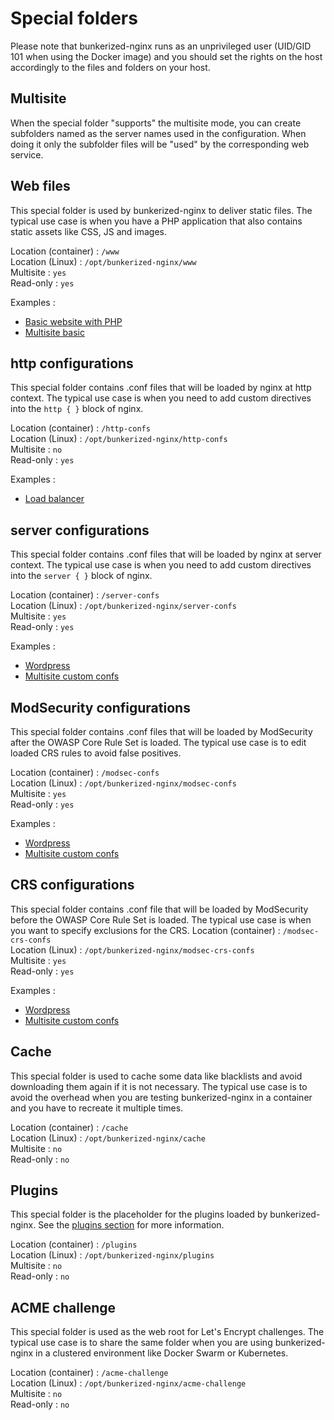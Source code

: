 # Special folders

Please note that bunkerized-nginx runs as an unprivileged user (UID/GID 101 when using the Docker image) and you should set the rights on the host accordingly to the files and folders on your host.

## Multisite

When the special folder "supports" the multisite mode, you can create subfolders named as the server names used in the configuration. When doing it only the subfolder files will be "used" by the corresponding web service.

## Web files

This special folder is used by bunkerized-nginx to deliver static files. The typical use case is when you have a PHP application that also contains static assets like CSS, JS and images.

Location (container) : `/www`  
Location (Linux) : `/opt/bunkerized-nginx/www`  
Multisite : `yes`  
Read-only : `yes`  

Examples :
- [Basic website with PHP](https://github.com/bunkerity/bunkerized-nginx/tree/master/examples/basic-website-with-php)
- [Multisite basic](https://github.com/bunkerity/bunkerized-nginx/blob/master/examples/multisite-basic)

## http configurations

This special folder contains .conf files that will be loaded by nginx at http context. The typical use case is when you need to add custom directives into the `http { }` block of nginx.

Location (container) : `/http-confs`  
Location (Linux) : `/opt/bunkerized-nginx/http-confs`  
Multisite : `no`  
Read-only : `yes`  

Examples :
- [Load balancer](https://github.com/bunkerity/bunkerized-nginx/tree/master/examples/load-balancer)

## server configurations

This special folder contains .conf files that will be loaded by nginx at server context. The typical use case is when you need to add custom directives into the `server { }` block of nginx.

Location (container) : `/server-confs`  
Location (Linux) : `/opt/bunkerized-nginx/server-confs`  
Multisite : `yes`  
Read-only : `yes`  

Examples :
- [Wordpress](https://github.com/bunkerity/bunkerized-nginx/blob/master/examples/wordpress)
- [Multisite custom confs](https://github.com/bunkerity/bunkerized-nginx/tree/master/examples/multisite-custom-confs)

## ModSecurity configurations

This special folder contains .conf files that will be loaded by ModSecurity after the OWASP Core Rule Set is loaded. The typical use case is to edit loaded CRS rules to avoid false positives.

Location (container) : `/modsec-confs`  
Location (Linux) : `/opt/bunkerized-nginx/modsec-confs`  
Multisite : `yes`  
Read-only : `yes`  

Examples :
- [Wordpress](https://github.com/bunkerity/bunkerized-nginx/blob/master/examples/wordpress)
- [Multisite custom confs](https://github.com/bunkerity/bunkerized-nginx/tree/master/examples/multisite-custom-confs)

## CRS configurations

This special folder contains .conf file that will be loaded by ModSecurity before the OWASP Core Rule Set is loaded. The typical use case is when you want to specify exclusions for the CRS.
Location (container) : `/modsec-crs-confs`  
Location (Linux) : `/opt/bunkerized-nginx/modsec-crs-confs`  
Multisite : `yes`  
Read-only : `yes`  

Examples :
- [Wordpress](https://github.com/bunkerity/bunkerized-nginx/blob/master/examples/wordpress)
- [Multisite custom confs](https://github.com/bunkerity/bunkerized-nginx/tree/master/examples/multisite-custom-confs)

## Cache

This special folder is used to cache some data like blacklists and avoid downloading them again if it is not necessary. The typical use case is to avoid the overhead when you are testing bunkerized-nginx in a container and you have to recreate it multiple times.

Location (container) : `/cache`  
Location (Linux) : `/opt/bunkerized-nginx/cache`  
Multisite : `no`  
Read-only : `no`  

## Plugins

This special folder is the placeholder for the plugins loaded by bunkerized-nginx. See the [plugins section](https://bunkerized-nginx.readthedocs.io/en/latest/plugins.html) for more information.

Location (container) : `/plugins`  
Location (Linux) : `/opt/bunkerized-nginx/plugins`  
Multisite : `no`  
Read-only : `no`  

## ACME challenge

This special folder is used as the web root for Let's Encrypt challenges. The typical use case is to share the same folder when you are using bunkerized-nginx in a clustered environment like Docker Swarm or Kubernetes.

Location (container) : `/acme-challenge`  
Location (Linux) : `/opt/bunkerized-nginx/acme-challenge`  
Multisite : `no`  
Read-only : `no`  

